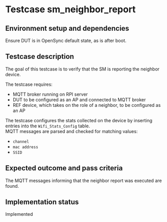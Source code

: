 # Testcase sm_neighbor_report

## Environment setup and dependencies

Ensure DUT is in OpenSync default state, as is after boot.

## Testcase description

The goal of this testcase is to verify that the SM is reporting the neighbor device.

The testcase requires:

- MQTT broker running on RPI server
- DUT to be configured as an AP and connected to MQTT broker
- REF device, which takes on the role of a neighbor, to be configured as an AP

The testcase configures the stats collected on the device by inserting entries into the `Wifi_Stats_Config` table.\
MQTT
messages are parsed and checked for matching values:

- `channel`
- `mac address`
- `SSID`

## Expected outcome and pass criteria

The MQTT messages informing that the neighbor report was executed are found.

## Implementation status

Implemented
